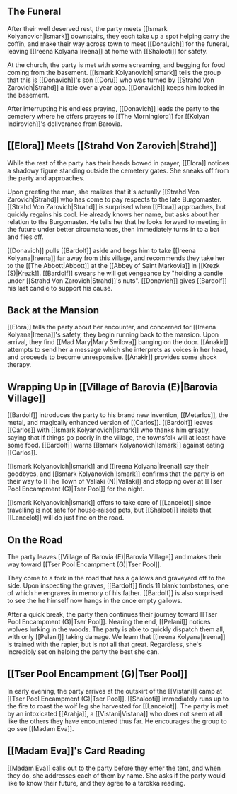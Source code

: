 ## The Funeral
After their well deserved rest, the party meets [[Ismark Kolyanovich|Ismark]] downstairs, they each take up a spot helping carry the coffin, and make their way across town to meet [[Donavich]] for the funeral, leaving [[Ireena Kolyana|Ireena]] at home with [[Shalooti]] for safety.

At the church, the party is met with some screaming, and begging for food coming from the basement. [[Ismark Kolyanovich|Ismark]] tells the group that this is [[Donavich]]'s son [[Doru]] who was turned by [[Strahd Von Zarovich|Strahd]] a little over a year ago. [[Donavich]] keeps him locked in the basement.

After interrupting his endless praying, [[Donavich]] leads the party to the cemetery where he offers prayers to [[The Morninglord]] for [[Kolyan Indirovich]]'s deliverance from Barovia.

## [[Elora]] Meets [[Strahd Von Zarovich|Strahd]]
While the rest of the party has their heads bowed in prayer, [[Elora]] notices a shadowy figure standing outside the cemetery gates. She sneaks off from the party and approaches.

Upon greeting the man, she realizes that it's actually [[Strahd Von Zarovich|Strahd]] who has come to pay respects to the late Burgomaster. [[Strahd Von Zarovich|Strahd]] is surprised when [[Elora]] approaches, but quickly regains his cool. He already knows her name, but asks about her relation to the Burgomaster. He tells her that he looks forward to meeting in the future under better circumstances, then immediately turns in to a bat and flies off.

[[Donavich]] pulls [[Bardolf]] aside and begs him to take [[Ireena Kolyana|Ireena]] far away from this village, and recommends they take her to the [[The Abbott|Abbott]] at the [[Abbey of Saint Markovia]] in [[Krezk (S)|Krezk]]. [[Bardolf]] swears he will get vengeance by "holding a candle under [[Strahd Von Zarovich|Strahd]]'s nuts". [[Donavich]] gives [[Bardolf]] his last candle to support his cause.

## Back at the Mansion
[[Elora]] tells the party about her encounter, and concerned for [[Ireena Kolyana|Ireena]]'s safety, they begin running back to the mansion. Upon arrival, they find [[Mad Mary|Mary Swilova]] banging on the door. [[Anakir]] attempts to send her a message which she interprets as voices in her head, and proceeds to become unresponsive. [[Anakir]] provides some shock therapy.

## Wrapping Up in [[Village of Barovia (E)|Barovia Village]]
[[Bardolf]] introduces the party to his brand new invention, [[Metarlos]], the metal, and magically enhanced version of [[Carlos]]. [[Bardolf]] leaves [[Carlos]] with [[Ismark Kolyanovich|Ismark]] who thanks him greatly, saying that if things go poorly in the village, the townsfolk will at least have some food. [[Bardolf]] warns [[Ismark Kolyanovich|Ismark]] against eating [[Carlos]].

[[Ismark Kolyanovich|Ismark]] and [[Ireena Kolyana|Ireena]] say their goodbyes, and [[Ismark Kolyanovich|Ismark]] confirms that the party is on their way to [[The Town of Vallaki (N)|Vallaki]] and stopping over at [[Tser Pool Encampment (G)|Tser Pool]] for the night.

[[Ismark Kolyanovich|Ismark]] offers to take care of [[Lancelot]] since travelling is not safe for house-raised pets, but [[Shalooti]] insists that [[Lancelot]] will do just fine on the road.

## On the Road
The party leaves [[Village of Barovia (E)|Barovia Village]] and makes their way toward [[Tser Pool Encampment (G)|Tser Pool]].

They come to a fork in the road that has a gallows and graveyard off to the side. Upon inspecting the graves, [[Bardolf]] finds 11 blank tombstones, one of which he engraves in memory of his father. [[Bardolf]] is also surprised to see the he himself now hangs in the once empty gallows.

After a quick break, the party then continues their journey toward [[Tser Pool Encampment (G)|Tser Pool]]. Nearing the end, [[Pelanil]] notices wolves lurking in the woods. The party is able to quickly dispatch them all, with only [[Pelanil]] taking damage. We learn that [[Ireena Kolyana|Ireena]] is trained with the rapier, but is not all that great. Regardless, she's incredibly set on helping the party the best she can.

## [[Tser Pool Encampment (G)|Tser Pool]]
In early evening, the party arrives at the outskirt of the [[Vistani]] camp at [[Tser Pool Encampment (G)|Tser Pool]]. [[Shalooti]] immediately runs up to the fire to roast the wolf leg she harvested for [[Lancelot]]. The party is met by an intoxicated [[Arahja]], a [[Vistani|Vistana]] who does not seem at all like the others they have encountered thus far. He encourages the group to go see [[Madam Eva]].

## [[Madam Eva]]'s Card Reading
[[Madam Eva]] calls out to the party before they enter the tent, and when they do, she addresses each of them by name. She asks if the party would like to know their future, and they agree to a tarokka reading.